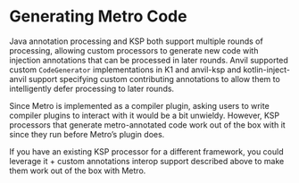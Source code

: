# Generating Metro Code

Java annotation processing and KSP both support multiple rounds of processing, allowing custom processors to generate new code with injection annotations that can be processed in later rounds. Anvil supported custom `CodeGenerator` implementations in K1 and anvil-ksp and kotlin-inject-anvil support specifying custom contributing annotations to allow them to intelligently defer processing to later rounds.

Since Metro is implemented as a compiler plugin, asking users to write compiler plugins to interact with it would be a bit unwieldy. However, KSP processors that generate metro-annotated code work out of the box with it since they run before Metro’s plugin does.

If you have an existing KSP processor for a different framework, you could leverage it \+ custom annotations interop support described above to make them work out of the box with Metro.

